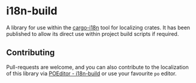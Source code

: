 # i18n-build

A library for use within the [cargo-i18n](https://crates.io/crates/cargo_i18n) tool for localizing crates. It has been published to allow its direct use within project build scripts if required.

## Contributing

Pull-requests are welcome, and you can also contribute to the localization of this library via [POEditor - i18n-build](https://poeditor.com/join/project/BCW39cVoco) or use your favourite `po` editor.
